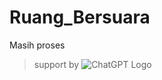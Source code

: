 # Ruang_Bersuara
Masih proses


> support by ![ChatGPT Logo](https://upload.wikimedia.org/wikipedia/commons/0/04/ChatGPT_logo.svg)
